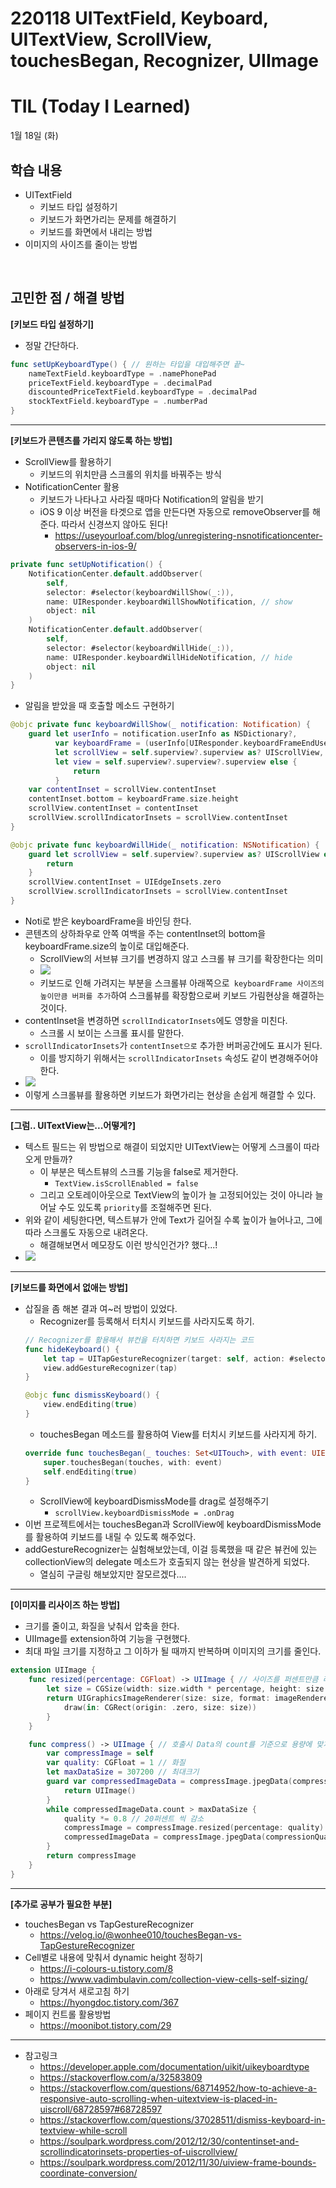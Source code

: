 # 220118 UITextField, Keyboard, UITextView, ScrollView, touchesBegan, Recognizer, UIImage
# TIL (Today I Learned)


1월 18일 (화)

## 학습 내용
- UITextField
    - 키보드 타입 설정하기
    - 키보드가 화면가리는 문제를 해결하기
    - 키보드를 화면에서 내리는 방법
- 이미지의 사이즈를 줄이는 방법

&nbsp;

## 고민한 점 / 해결 방법

**[키보드 타입 설정하기]**

* 정말 간단하다. 
```swift
func setUpKeyboardType() { // 원하는 타입을 대입해주면 끝~
    nameTextField.keyboardType = .namePhonePad
    priceTextField.keyboardType = .decimalPad
    discountedPriceTextField.keyboardType = .decimalPad
    stockTextField.keyboardType = .numberPad
}
```

---

**[키보드가 콘텐츠를 가리지 않도록 하는 방법]**

* ScrollView를 활용하기
    * 키보드의 위치만큼 스크롤의 위치를 바꿔주는 방식
* NotificationCenter 활용
    * 키보드가 나타나고 사라질 때마다 Notification의 알림을 받기
    * iOS 9 이상 버전을 타겟으로 앱을 만든다면 자동으로 removeObserver를 해준다. 따라서 신경쓰지 않아도 된다!
        * https://useyourloaf.com/blog/unregistering-nsnotificationcenter-observers-in-ios-9/
```swift
private func setUpNotification() {
    NotificationCenter.default.addObserver(
        self,
        selector: #selector(keyboardWillShow(_:)),
        name: UIResponder.keyboardWillShowNotification, // show
        object: nil
    )
    NotificationCenter.default.addObserver(
        self,
        selector: #selector(keyboardWillHide(_:)),
        name: UIResponder.keyboardWillHideNotification, // hide
        object: nil
    )
}

```
* 알림을 받았을 때 호출할 메소드 구현하기
```swift
@objc private func keyboardWillShow(_ notification: Notification) {
    guard let userInfo = notification.userInfo as NSDictionary?,
          var keyboardFrame = (userInfo[UIResponder.keyboardFrameEndUserInfoKey] as? NSValue)?.cgRectValue,
          let scrollView = self.superview?.superview as? UIScrollView,
          let view = self.superview?.superview?.superview else {
              return
          }
    var contentInset = scrollView.contentInset
    contentInset.bottom = keyboardFrame.size.height
    scrollView.contentInset = contentInset
    scrollView.scrollIndicatorInsets = scrollView.contentInset
}

@objc private func keyboardWillHide(_ notification: NSNotification) {
    guard let scrollView = self.superview?.superview as? UIScrollView else {
        return
    }
    scrollView.contentInset = UIEdgeInsets.zero
    scrollView.scrollIndicatorInsets = scrollView.contentInset
}
```
* Noti로 받은 keyboardFrame을 바인딩 한다.
* 콘텐츠의 상하좌우로 안쪽 여백을 주는 contentInset의 bottom을 keyboardFrame.size의 높이로 대입해준다.
    * ScrollView의 서브뷰 크기를 변경하지 않고 스크롤 뷰 크기를 확장한다는 의미
    * ![](https://soulpark.files.wordpress.com/2012/12/ec8aa4ed81aceba6b0ec83b7-2012-12-30-ec98a4ed9b84-5-12-32.png)
    * 키보드로 인해 가려지는 부분을 스크롤뷰 아래쪽으로` keyboardFrame 사이즈의 높이만큼 버퍼를 추가`하여 스크롤뷰를 확장함으로써 키보드 가림현상을 해결하는 것이다.
* contentInset을 변경하면 `scrollIndicatorInsets`에도 영향을 미친다.
    * 스크롤 시 보이는 스크롤 표시를 말한다.
* `scrollIndicatorInsets`가 `contentInset으로` 추가한 버퍼공간에도 표시가 된다.
    * 이를 방지하기 위해서는 `scrollIndicatorInsets` 속성도 같이 변경해주어야 한다.
* ![](https://i.imgur.com/xywzYXO.gif)
* 이렇게 스크롤뷰를 활용하면 키보드가 화면가리는 현상을 손쉽게 해결할 수 있다.

---

**[그럼.. UITextView는...어떻게?]**

* 텍스트 필드는 위 방법으로 해결이 되었지만 UITextView는 어떻게 스크롤이 따라오게 만들까?
    * 이 부분은 텍스트뷰의 스크롤 기능을 false로 제거한다.
        * `TextView.isScrollEnabled = false`
    * 그리고 오토레이아웃으로 TextView의 높이가 늘 고정되어있는 것이 아니라 늘어날 수도 있도록 `priority`를 조절해주면 된다.
* 위와 같이 세팅한다면, 텍스트뷰가 안에 Text가 길어질 수록 높이가 늘어나고, 그에 따라 스크롤도 자동으로 내려온다.
    * 해결해보면서 메모장도 이런 방식인건가? 했다...!
* ![](https://i.imgur.com/P3z2Ydx.gif)

---

**[키보드를 화면에서 없애는 방법]**

* 삽질을 좀 해본 결과 여~러 방법이 있었다.
    * Recognizer를 등록해서 터치시 키보드를 사라지도록 하기.
    ```swift
    // Recognizer를 활용해서 뷰컨을 터치하면 키보드 사라지는 코드
    func hideKeyboard() {
        let tap = UITapGestureRecognizer(target: self, action: #selector(UIViewController.dismissKeyboard))
        view.addGestureRecognizer(tap)
    }

    @objc func dismissKeyboard() {
        view.endEditing(true)
    }
    ```
    * touchesBegan 메소드를 활용하여 View를 터치시 키보드를 사라지게 하기.
    ```swift
    override func touchesBegan(_ touches: Set<UITouch>, with event: UIEvent?) {
        super.touchesBegan(touches, with: event)
        self.endEditing(true)
    }    
    ```    
    * ScrollView에 keyboardDismissMode를 drag로 설정해주기
        * `scrollView.keyboardDismissMode = .onDrag`
* 이번 프로젝트에서는 touchesBegan과 ScrollView에 keyboardDismissMode를 활용하여 키보드를 내릴 수 있도록 해주었다.
* addGestureRecognizer는 실험해보았는데, 이걸 등록했을 때 같은 뷰컨에 있는 collectionView의 delegate 메소드가 호출되지 않는 현상을 발견하게 되었다.
    * 열심히 구글링 해보았지만 잘모르겠다....

---

**[이미지를 리사이즈 하는 방법]**

* 크기를 줄이고, 화질을 낮춰서 압축을 한다.
* UIImage를 extension하여 기능을 구현했다.
* 최대 파일 크기를 지정하고 그 이하가 될 때까지 반복하며 이미지의 크기를 줄인다.

```swift
extension UIImage {
    func resized(percentage: CGFloat) -> UIImage { // 사이즈를 퍼센트만큼 리사이즈하는 메소드
        let size = CGSize(width: size.width * percentage, height: size.height * percentage)
        return UIGraphicsImageRenderer(size: size, format: imageRendererFormat).image { _ in
            draw(in: CGRect(origin: .zero, size: size))
        }
    }

    func compress() -> UIImage { // 호출시 Data의 count를 기준으로 용량에 맞게 화질을 낮춘다.
        var compressImage = self
        var quality: CGFloat = 1 // 화질
        let maxDataSize = 307200 // 최대크기
        guard var compressedImageData = compressImage.jpegData(compressionQuality: 1) else {
            return UIImage()
        }
        while compressedImageData.count > maxDataSize {
            quality *= 0.8 // 20퍼센트 씩 감소
            compressImage = compressImage.resized(percentage: quality)
            compressedImageData = compressImage.jpegData(compressionQuality: quality) ?? Data()
        }
        return compressImage
    }
}
```
---

**[추가로 공부가 필요한 부분]**

- touchesBegan vs TapGestureRecognizer
    - https://velog.io/@wonhee010/touchesBegan-vs-TapGestureRecognizer
- Cell별로 내용에 맞춰서 dynamic height 정하기
    - https://i-colours-u.tistory.com/8
    - https://www.vadimbulavin.com/collection-view-cells-self-sizing/
- 아래로 당겨서 새로고침 하기
    - https://hyongdoc.tistory.com/367
- 페이지 컨트롤 활용방법
    - https://moonibot.tistory.com/29

---

- 참고링크
    - https://developer.apple.com/documentation/uikit/uikeyboardtype
    - https://stackoverflow.com/a/32583809
    - https://stackoverflow.com/questions/68714952/how-to-achieve-a-responsive-auto-scrolling-when-uitextview-is-placed-in-uiscroll/68728597#68728597
    - https://stackoverflow.com/questions/37028511/dismiss-keyboard-in-textview-while-scroll
    - https://soulpark.wordpress.com/2012/12/30/contentinset-and-scrollindicatorinsets-properties-of-uiscrollview/
    - https://soulpark.wordpress.com/2012/11/30/uiview-frame-bounds-coordinate-conversion/
